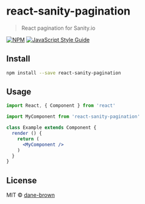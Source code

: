 # react-sanity-pagination

> React pagination for Sanity.io

[![NPM](https://img.shields.io/npm/v/react-sanity-pagination.svg)](https://www.npmjs.com/package/react-sanity-pagination) [![JavaScript Style Guide](https://img.shields.io/badge/code_style-standard-brightgreen.svg)](https://standardjs.com)

## Install

```bash
npm install --save react-sanity-pagination
```

## Usage

```jsx
import React, { Component } from 'react'

import MyComponent from 'react-sanity-pagination'

class Example extends Component {
  render () {
    return (
      <MyComponent />
    )
  }
}
```

## License

MIT © [dane-brown](https://github.com/dane-brown)
